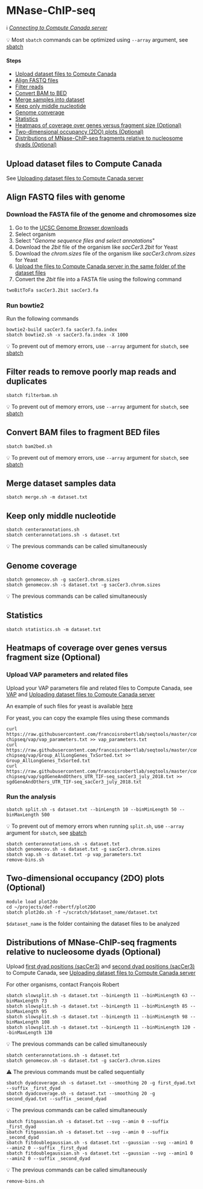 # MNase-ChIP-seq

:information_source: *[Connecting to Compute Canada server](connect.md)*

:bulb: Most `sbatch` commands can be optimized using `--array` argument, see [sbatch](sbatch.md)

#### Steps

* [Upload dataset files to Compute Canada](#upload-dataset-files-to-compute-canada)
* [Align FASTQ files](#align-fastq-files-with-genome)
* [Filter reads](#filter-reads-to-remove-poorly-map-reads-and-duplicates)
* [Convert BAM to BED](#convert-bam-files-to-fragment-bed-files)
* [Merge samples into dataset](#merge-dataset-samples-data)
* [Keep only middle nucleotide](#keep-only-middle-nucleotide)
* [Genome converage](#genome-coverage)
* [Statistics](#statistics)
* [Heatmaps of coverage over genes versus fragment size (Optional)](#heatmaps-of-coverage-over-genes-versus-fragment-size-optional)
* [Two-dimensional occupancy (2DO) plots (Optional)](#two-dimensional-occupancy-2do-plots-optional)
* [Distributions of MNase-ChIP-seq fragments relative to nucleosome dyads (Optional)](#distributions-of-mnase-chip-seq-fragments-relative-to-nucleosome-dyads-optional)

## Upload dataset files to Compute Canada

See [Uploading dataset files to Compute Canada server](upload.md)

## Align FASTQ files with genome

### Download the FASTA file of the genome and chromosomes size

1. Go to the [UCSC Genome Browser downloads](http://hgdownload.soe.ucsc.edu/downloads.html)
2. Select organism
3. Select "*Genome sequence files and select annotations*"
4. Download the *2bit* file of the organism like *sacCer3.2bit* for Yeast
4. Download the *chrom.sizes* file of the organism like *sacCer3.chrom.sizes* for Yeast
5. [Upload the files to Compute Canada server in the same folder of the dataset files](upload.md)
6. Convert the *2bit* file into a FASTA file using the following command

```
twoBitToFa sacCer3.2bit sacCer3.fa
```

### Run bowtie2

Run the following commands

```
bowtie2-build sacCer3.fa sacCer3.fa.index
sbatch bowtie2.sh -x sacCer3.fa.index -X 1000 
```

:bulb: To prevent out of memory errors, use `--array` argument for `sbatch`, see [sbatch](sbatch.md)

## Filter reads to remove poorly map reads and duplicates

```
sbatch filterbam.sh
```

:bulb: To prevent out of memory errors, use `--array` argument for `sbatch`, see [sbatch](sbatch.md)

## Convert BAM files to fragment BED files

```
sbatch bam2bed.sh
```

:bulb: To prevent out of memory errors, use `--array` argument for `sbatch`, see [sbatch](sbatch.md)

## Merge dataset samples data

```
sbatch merge.sh -m dataset.txt
```

## Keep only middle nucleotide

```
sbatch centerannotations.sh
sbatch centerannotations.sh -s dataset.txt
```

:bulb: The previous commands can be called simultaneously

## Genome coverage

```
sbatch genomecov.sh -g sacCer3.chrom.sizes
sbatch genomecov.sh -s dataset.txt -g sacCer3.chrom.sizes
```

:bulb: The previous commands can be called simultaneously

## Statistics

```
sbatch statistics.sh -m dataset.txt
```

## Heatmaps of coverage over genes versus fragment size (Optional)

### Upload VAP parameters and related files

Upload your VAP parameters file and related files to Compute Canada, see [VAP](https://bitbucket.org/labjacquespe/vap/src/master/) and [Uploading dataset files to Compute Canada server](upload.md)

An example of such files for yeast is available [here](mnase-chipseq/vap)

For yeast, you can copy the example files using these commands

```
curl https://raw.githubusercontent.com/francoisrobertlab/seqtools/master/computecanada/mnase-chipseq/vap/vap_parameters.txt >> vap_parameters.txt
curl https://raw.githubusercontent.com/francoisrobertlab/seqtools/master/computecanada/mnase-chipseq/vap/Group_AllLongGenes_TxSorted.txt >> Group_AllLongGenes_TxSorted.txt
curl https://raw.githubusercontent.com/francoisrobertlab/seqtools/master/computecanada/mnase-chipseq/vap/sgdGeneAndOthers_UTR_TIF-seq_sacCer3_july_2018.txt >> sgdGeneAndOthers_UTR_TIF-seq_sacCer3_july_2018.txt
```

### Run the analysis

```
sbatch split.sh -s dataset.txt --binLength 10 --binMinLength 50 --binMaxLength 500
```

:bulb: To prevent out of memory errors when running `split.sh`, use `--array` argument for `sbatch`, see [sbatch](sbatch.md)

```
sbatch centerannotations.sh -s dataset.txt
sbatch genomecov.sh -s dataset.txt -g sacCer3.chrom.sizes
sbatch vap.sh -s dataset.txt -p vap_parameters.txt
remove-bins.sh
```

## Two-dimensional occupancy (2DO) plots (Optional)

```
module load plot2do
cd ~/projects/def-robertf/plot2DO
sbatch plot2do.sh -f ~/scratch/$dataset_name/dataset.txt
```

`$dataset_name` is the folder containing the dataset files to be analyzed

## Distributions of MNase-ChIP-seq fragments relative to nucleosome dyads (Optional)

Upload [first dyad positions (sacCer3)](mnase-chipseq/dyads/sacCer3/first_dyad.txt) and [second dyad positions (sacCer3)](mnase-chipseq/dyads/sacCer3/second_dyad.txt) to Compute Canada, see [Uploading dataset files to Compute Canada server](upload.md)

For other organisms, contact François Robert

```
sbatch slowsplit.sh -s dataset.txt --binLength 11 --binMinLength 63 --binMaxLength 73
sbatch slowsplit.sh -s dataset.txt --binLength 11 --binMinLength 85 --binMaxLength 95
sbatch slowsplit.sh -s dataset.txt --binLength 11 --binMinLength 98 --binMaxLength 108
sbatch slowsplit.sh -s dataset.txt --binLength 11 --binMinLength 120 --binMaxLength 130
```

:bulb: The previous commands can be called simultaneously

```
sbatch centerannotations.sh -s dataset.txt
sbatch genomecov.sh -s dataset.txt -g sacCer3.chrom.sizes
```

:warning: The previous commands must be called sequentially

```
sbatch dyadcoverage.sh -s dataset.txt --smoothing 20 -g first_dyad.txt --suffix _first_dyad
sbatch dyadcoverage.sh -s dataset.txt --smoothing 20 -g second_dyad.txt --suffix _second_dyad
```

:bulb: The previous commands can be called simultaneously

```
sbatch fitgaussian.sh -s dataset.txt --svg --amin 0 --suffix _first_dyad
sbatch fitgaussian.sh -s dataset.txt --svg --amin 0 --suffix _second_dyad
sbatch fitdoublegaussian.sh -s dataset.txt --gaussian --svg --amin1 0 --amin2 0 --suffix _first_dyad
sbatch fitdoublegaussian.sh -s dataset.txt --gaussian --svg --amin1 0 --amin2 0 --suffix _second_dyad
```

:bulb: The previous commands can be called simultaneously

```
remove-bins.sh
```
